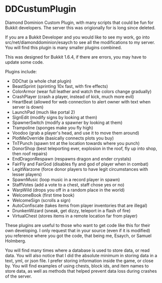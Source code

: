 DDCustumPlugin
==============

Diamond Dominion Custom Plugin, with many scripts that could be fun for Bukkit developers. The server this was origionally for is long since deleted.

If you are a Bukkit Developer and you would like to see my work, go into src/net/diamonddominion/esaych to see all the modifications to my server. You will find this plugin is many smaller plugins combined.

This was designed for Bukkit 1.6.4, if there are errors, you may have to update some code.

Plugins include: 
- DDChat (a whole chat plugin)
- BeastSprint (sprinting 10x fast, with fire effects)
- ColorArmor (wear full leather and watch the colors change gradually)
- CrashPlayer (crash a player, instead of kick, much more evil)
- HeartBeat (allowed for web connection to alert owner with text when server is down)
- LaunchPad (much like portal 2)
- SignEdit (modify signs by looking at them)
- SpawnerSwitch (modify a spawner by looking at them)
- Trampoline (sponges make you fly high)
- Voodoo (grab a player's head, and use it to move them around)
- PlotMeOverride (basically connects plots you buy)
- TnTPunch (spawn tnt at the location towards where you punch)
- DonorShop (best teleporting ever, explosion in the roof, fly up into shop, then roof repairs)
- EndDragonRespawn (respawns dragon and ender crystals)
- FairFly and FairGod (disables fly and god of player when in combat)
- LegitWarzone (force donor players to have legit circumstances with lesser players)
- SpawnMusic (loop music in a record player in spawn)
- StaffVotes (add a vote to a chest, staff chose yes or no)
- WarpWild (drops you off in a random place in the world)
- WelcomeBook (first time book)
- WelcomeSign (scrolls a sign)
- AutoConfiscate (takes items from player inventories that are illegal)
- DrunkenWizard (sneak, get dizzy, teleport in a flash of fire)
- VirtualChest (stores items in a remote location far from player)

These plugins are useful to those who want to get code like this for their own developing. I only request that in your source (even if it is modified) you reference where you got the code, that being me, Esaych, or Samuel Holmberg.

You will find many times where a database is used to store data, or read data. You will also notice that I did the absolute minimum in storing data in a text, yml, or json file. I prefer storing information inside the game, or close by. You will find examples of using chests, block ids, and item names to store data, as well as methods that helped prevent data loss during crashes of the server.
